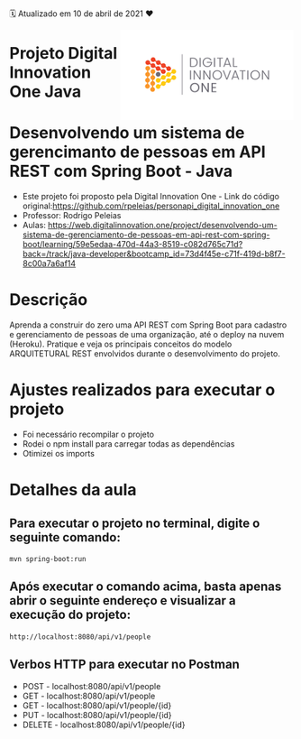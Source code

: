 :spiral_calendar: Atualizado em 10 de abril de 2021 :heart:

<img align="right" alt="GIF" height="160px" src="https://github.com/rdeconti/rdeconti-resources/blob/main/Digital%20Innovation%20One%20-%20Logotipo.png" />

# Projeto Digital Innovation One Java

# Desenvolvendo um sistema de gerencimanto de pessoas em API REST com Spring Boot - Java
- Este projeto foi proposto pela Digital Innovation One - Link do código original:https://github.com/rpeleias/personapi_digital_innovation_one
- Professor: Rodrigo Peleias
- Aulas: https://web.digitalinnovation.one/project/desenvolvendo-um-sistema-de-gerenciamento-de-pessoas-em-api-rest-com-spring-boot/learning/59e5edaa-470d-44a3-8519-c082d765c71d?back=/track/java-developer&bootcamp_id=73d4f45e-c71f-419d-b8f7-8c00a7a6af14

# Descrição
Aprenda a construir do zero uma API REST com Spring Boot para cadastro e gerenciamento de pessoas de uma organização, até o deploy na nuvem (Heroku). Pratique e veja os principais conceitos do modelo ARQUITETURAL REST envolvidos durante o desenvolvimento do projeto.

# Ajustes realizados para executar o projeto
- Foi necessário recompilar o projeto
- Rodei o npm install para carregar todas as dependências  
- Otimizei os imports

# Detalhes da aula

## Para executar o projeto no terminal, digite o seguinte comando:
```shell script
mvn spring-boot:run 
```
## Após executar o comando acima, basta apenas abrir o seguinte endereço e visualizar a execução do projeto:
```
http://localhost:8080/api/v1/people
```
## Verbos HTTP para executar no Postman
- POST - localhost:8080/api/v1/people
- GET - localhost:8080/api/v1/people      
- GET - localhost:8080/api/v1/people/{id}
- PUT - localhost:8080/api/v1/people/{id}
- DELETE - localhost:8080/api/v1/people/{id}
